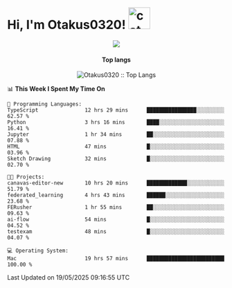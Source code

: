 <h1> Hi, I'm Otakus0320! <img src="https://media.giphy.com/media/mGcNjsfWAjY5AEZNw6/giphy.gif" width="50" alt="cat"></h1>

<p align="center"><a href="https://wakatime.com/@044d69d0-1253-4f60-96b6-5d19a0f9dde5"><img src="https://wakatime.com/badge/user/044d69d0-1253-4f60-96b6-5d19a0f9dde5.svg" /></a></p>

<h4 align="center">Top langs</h4>

<p align="center"><img src="https://github-readme-stats.vercel.app/api/top-langs/?username=Otakus0320&langs_count=10&theme=tokyonight&layout=compact&timestamp={{random_number}}" alt="Otakus0320 :: Top Langs" /></p>

<!--START_SECTION:waka-->
📊 **This Week I Spent My Time On** 

```text
💬 Programming Languages: 
TypeScript               12 hrs 29 mins      ████████████████░░░░░░░░░   62.57 % 
Python                   3 hrs 16 mins       ████░░░░░░░░░░░░░░░░░░░░░   16.41 % 
Jupyter                  1 hr 34 mins        ██░░░░░░░░░░░░░░░░░░░░░░░   07.88 % 
HTML                     47 mins             █░░░░░░░░░░░░░░░░░░░░░░░░   03.96 % 
Sketch Drawing           32 mins             █░░░░░░░░░░░░░░░░░░░░░░░░   02.70 % 

🐱‍💻 Projects: 
canavas-editor-new       10 hrs 20 mins      █████████████░░░░░░░░░░░░   51.79 % 
federated_learning       4 hrs 43 mins       ██████░░░░░░░░░░░░░░░░░░░   23.68 % 
FERusher                 1 hr 55 mins        ██░░░░░░░░░░░░░░░░░░░░░░░   09.63 % 
ai-flow                  54 mins             █░░░░░░░░░░░░░░░░░░░░░░░░   04.52 % 
testexam                 48 mins             █░░░░░░░░░░░░░░░░░░░░░░░░   04.07 % 

💻 Operating System: 
Mac                      19 hrs 57 mins      █████████████████████████   100.00 % 
```


 Last Updated on 19/05/2025 09:16:55 UTC
<!--END_SECTION:waka-->

